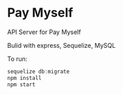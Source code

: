 # Pay Myself

API Server for Pay Myself

Bulid with express, Sequelize, MySQL

To run:

```js
sequelize db:migrate
npm install
npm start
```

